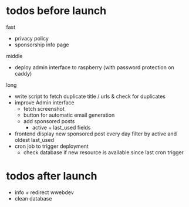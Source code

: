 # todos before launch

fast
- privacy policy
- sponsorship info page

middle
- deploy admin interface to raspberry (with password protection on caddy)

long
- write script to fetch duplicate title / urls & check for duplicates
- improve Admin interface
  - fetch screenshot
  - button for automatic email generation
  - add sponsored posts
    - active + last_used fields
- frontend display new sponsored post every day filter by active and oldest last_used
- cron job to trigger deployment
  - check database if new resource is available since last cron trigger


# todos after launch

- info + redirect wwebdev
- clean database